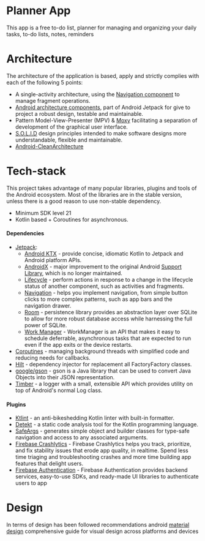 # Planner App

This app is a free to-do list, planner for managing and organizing your daily tasks, to-do lists, notes, reminders

# Architecture
The architecture of the application is based, apply and strictly complies with each of the following 5 points:
  - A single-activity architecture, using the [Navigation component] to manage fragment operations.
  - [Android architecture components], part of Android Jetpack for give to project a robust design, testable and maintainable.
  - Pattern Model-View-Presenter (MPV) & [Moxy] facilitating a separation of development of the graphical user interface.
  - [S.O.L.I.D] design principles intended to make software designs more understandable, flexible and maintainable.
  - [Android-CleanArchitecture](https://fernandocejas.com/2018/05/07/architecting-android-reloaded/) 

# Tech-stack
This project takes advantage of many popular libraries, plugins and tools of the Android ecosystem. Most of the libraries are in the stable version, unless there is a good reason to use non-stable dependency.
-   Minimum SDK level 21
-   Kotlin based + Coroutines for asynchronous.
   
#### Dependencies

-   [Jetpack](https://developer.android.com/jetpack):
    -   [Android KTX](https://developer.android.com/kotlin/ktx.html) - provide concise, idiomatic Kotlin to Jetpack and Android platform APIs.
    -   [AndroidX](https://developer.android.com/jetpack/androidx) - major improvement to the original Android [Support Library](https://developer.android.com/topic/libraries/support-library/index), which is no longer maintained.
    -   [Lifecycle](https://developer.android.com/topic/libraries/architecture/lifecycle) - perform actions in response to a change in the lifecycle status of another component, such as activities and fragments.
    -   [Navigation](https://developer.android.com/guide/navigation/) - helps you implement navigation, from simple button clicks to more complex patterns, such as app bars and the navigation drawer.
    -   [Room](https://developer.android.com/topic/libraries/architecture/room) - persistence library provides an abstraction layer over SQLite to allow for more robust database access while harnessing the full power of SQLite.
    -   [Work Manager](https://developer.android.com/topic/libraries/architecture/workmanager/basics) - WorkManager is an API that makes it easy to schedule deferrable, asynchronous tasks that are expected to run even if the app exits or the device restarts.
-   [Coroutines](https://kotlinlang.org/docs/reference/coroutines-overview.html) - managing background threads with simplified code and reducing needs for callbacks.
-   [Hilt](https://developer.android.com/training/dependency-injection/hilt-android) - dependency injector for replacement all FactoryFactory classes.
-   [google/gson](https://github.com/google/gson) - gson is a Java library that can be used to convert Java Objects into their JSON representation. 
-   [Timber](https://github.com/JakeWharton/timber) - a logger with a small, extensible API which provides utility on top of Android's normal Log class.

#### Plugins
- [Ktlint](https://github.com/pinterest/ktlint) - an anti-bikeshedding Kotlin linter with built-in formatter.
- [Detekt](https://github.com/arturbosch/detekt) - a static code analysis tool for the Kotlin programming language.
- [SafeArgs](https://developer.android.com/guide/navigation/navigation-pass-data#Safe-args) - generates simple object and builder classes for type-safe navigation and access to any associated arguments.
- [Firebase Crashlytics](https://firebase.google.com/products/crashlytics) - Firebase Crashlytics helps you track, prioritize, and fix stability issues that erode app quality, in realtime. Spend less time triaging and troubleshooting crashes and more time building app features that delight users.
- [Firebase Authentication](https://firebase.google.com/docs/auth) - Firebase Authentication provides backend services, easy-to-use SDKs, and ready-made UI libraries to authenticate users to app

# Design
In terms of design has been followed recommendations android [material design](https://developer.android.com/guide/topics/ui/look-and-feel) comprehensive guide for visual design across platforms and devices

   [Navigation component]: <https://developer.android.com/guide/navigation/navigation-getting-started>
   [Android architecture components]: <https://developer.android.com/topic/libraries/architecture/>
   [Moxy]: <https://github.com/moxy-community/Moxy>
   [S.O.L.I.D]: <https://en.wikipedia.org/wiki/SOLID>
 
